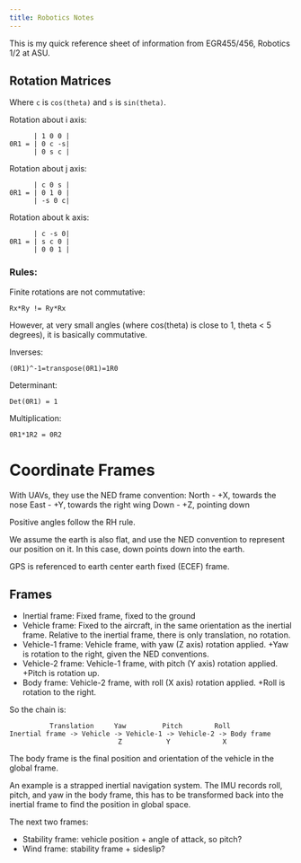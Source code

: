 ```yaml
---
title: Robotics Notes
---
```


This is my quick reference sheet of information from EGR455/456, Robotics 1/2
 at ASU.



## Rotation Matrices
Where `c` is `cos(theta)` and `s` is `sin(theta)`.

Rotation about i axis:
```
      | 1 0 0 |
0R1 = | 0 c -s|
      | 0 s c |
```

Rotation about j axis:
```
      | c 0 s |
0R1 = | 0 1 0 |
      | -s 0 c|
```

Rotation about k axis:
```
      | c -s 0|
0R1 = | s c 0 |
      | 0 0 1 |
```

### Rules:
Finite rotations are not commutative:
```
Rx*Ry != Ry*Rx
```
However, at very small angles (where cos(theta) is close to 1, theta < 5 degrees), it is basically commutative.

Inverses:
```
(0R1)^-1=transpose(0R1)=1R0
```
Determinant:
```
Det(0R1) = 1
```
Multiplication:
```
0R1*1R2 = 0R2
```

# Coordinate Frames
With UAVs, they use the NED frame convention:
North - +X, towards the nose
East - +Y, towards the right wing
Down - +Z, pointing down

Positive angles follow the RH rule.

We assume the earth is also flat, and use the NED convention to represent our position on it. In this case, down points down into the earth.

GPS is referenced to earth center earth fixed (ECEF) frame.

## Frames
* Inertial frame: Fixed frame, fixed to the ground
* Vehicle frame: Fixed to the aircraft, in the same orientation as the inertial frame. Relative to the inertial frame, there is only translation, no rotation.
* Vehicle-1 frame: Vehicle frame, with yaw (Z axis) rotation applied. +Yaw is rotation to the right, given the NED conventions.
* Vehicle-2 frame: Vehicle-1 frame, with pitch (Y axis) rotation applied. +Pitch is rotation up.
* Body frame: Vehicle-2 frame, with roll (X axis) rotation applied. +Roll is rotation to the right.

So the chain is:
```
          Translation     Yaw         Pitch        Roll
Inertial frame -> Vehicle -> Vehicle-1 -> Vehicle-2 -> Body frame
                           Z           Y             X
```

The body frame is the final position and orientation of the vehicle in the global frame.

An example is a strapped inertial navigation system. The IMU records roll,
pitch, and yaw in the body frame, this has to be transformed back into the
inertial frame to find the position in global space.

The next two frames:
* Stability frame: vehicle position + angle of attack, so pitch?
* Wind frame: stability frame + sideslip?
